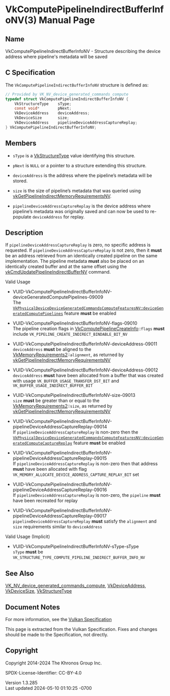 # VkComputePipelineIndirectBufferInfoNV(3) Manual Page

## Name

VkComputePipelineIndirectBufferInfoNV - Structure describing the device
address where pipeline's metadata will be saved



## <a href="#_c_specification" class="anchor"></a>C Specification

The `VkComputePipelineIndirectBufferInfoNV` structure is defined as:

``` c
// Provided by VK_NV_device_generated_commands_compute
typedef struct VkComputePipelineIndirectBufferInfoNV {
    VkStructureType    sType;
    const void*        pNext;
    VkDeviceAddress    deviceAddress;
    VkDeviceSize       size;
    VkDeviceAddress    pipelineDeviceAddressCaptureReplay;
} VkComputePipelineIndirectBufferInfoNV;
```

## <a href="#_members" class="anchor"></a>Members

- `sType` is a [VkStructureType](https://registry.khronos.org/vulkan/specs/1.3-extensions/man/html/VkStructureType.html) value identifying
  this structure.

- `pNext` is `NULL` or a pointer to a structure extending this
  structure.

- `deviceAddress` is the address where the pipeline’s metadata will be
  stored.

- `size` is the size of pipeline’s metadata that was queried using
  [vkGetPipelineIndirectMemoryRequirementsNV](https://registry.khronos.org/vulkan/specs/1.3-extensions/man/html/vkGetPipelineIndirectMemoryRequirementsNV.html).

- `pipelineDeviceAddressCaptureReplay` is the device address where
  pipeline’s metadata was originally saved and can now be used to
  re-populate `deviceAddress` for replay.

## <a href="#_description" class="anchor"></a>Description

If `pipelineDeviceAddressCaptureReplay` is zero, no specific address is
requested. If `pipelineDeviceAddressCaptureReplay` is not zero, then it
**must** be an address retrieved from an identically created pipeline on
the same implementation. The pipeline metadata **must** also be placed
on an identically created buffer and at the same offset using the
[vkCmdUpdatePipelineIndirectBufferNV](https://registry.khronos.org/vulkan/specs/1.3-extensions/man/html/vkCmdUpdatePipelineIndirectBufferNV.html)
command.

Valid Usage

- <a
  href="#VUID-VkComputePipelineIndirectBufferInfoNV-deviceGeneratedComputePipelines-09009"
  id="VUID-VkComputePipelineIndirectBufferInfoNV-deviceGeneratedComputePipelines-09009"></a>
  VUID-VkComputePipelineIndirectBufferInfoNV-deviceGeneratedComputePipelines-09009  
  The <a
  href="https://registry.khronos.org/vulkan/specs/1.3-extensions/html/vkspec.html#features-deviceGeneratedComputePipelines"
  target="_blank"
  rel="noopener"><code>VkPhysicalDeviceDeviceGeneratedCommandsComputeFeaturesNV</code>::<code>deviceGeneratedComputePipelines</code></a>
  feature **must** be enabled

- <a href="#VUID-VkComputePipelineIndirectBufferInfoNV-flags-09010"
  id="VUID-VkComputePipelineIndirectBufferInfoNV-flags-09010"></a>
  VUID-VkComputePipelineIndirectBufferInfoNV-flags-09010  
  The pipeline creation flags in
  [VkComputePipelineCreateInfo](https://registry.khronos.org/vulkan/specs/1.3-extensions/man/html/VkComputePipelineCreateInfo.html)::`flags`
  **must** include `VK_PIPELINE_CREATE_INDIRECT_BINDABLE_BIT_NV`

- <a
  href="#VUID-VkComputePipelineIndirectBufferInfoNV-deviceAddress-09011"
  id="VUID-VkComputePipelineIndirectBufferInfoNV-deviceAddress-09011"></a>
  VUID-VkComputePipelineIndirectBufferInfoNV-deviceAddress-09011  
  `deviceAddress` **must** be aligned to the
  [VkMemoryRequirements2](https://registry.khronos.org/vulkan/specs/1.3-extensions/man/html/VkMemoryRequirements2.html)::`alignment`, as
  returned by
  [vkGetPipelineIndirectMemoryRequirementsNV](https://registry.khronos.org/vulkan/specs/1.3-extensions/man/html/vkGetPipelineIndirectMemoryRequirementsNV.html)

- <a
  href="#VUID-VkComputePipelineIndirectBufferInfoNV-deviceAddress-09012"
  id="VUID-VkComputePipelineIndirectBufferInfoNV-deviceAddress-09012"></a>
  VUID-VkComputePipelineIndirectBufferInfoNV-deviceAddress-09012  
  `deviceAddress` **must** have been allocated from a buffer that was
  created with usage `VK_BUFFER_USAGE_TRANSFER_DST_BIT` and
  `VK_BUFFER_USAGE_INDIRECT_BUFFER_BIT`

- <a href="#VUID-VkComputePipelineIndirectBufferInfoNV-size-09013"
  id="VUID-VkComputePipelineIndirectBufferInfoNV-size-09013"></a>
  VUID-VkComputePipelineIndirectBufferInfoNV-size-09013  
  `size` **must** be greater than or equal to the
  [VkMemoryRequirements2](https://registry.khronos.org/vulkan/specs/1.3-extensions/man/html/VkMemoryRequirements2.html)::`size`, as
  returned by
  [vkGetPipelineIndirectMemoryRequirementsNV](https://registry.khronos.org/vulkan/specs/1.3-extensions/man/html/vkGetPipelineIndirectMemoryRequirementsNV.html)

- <a
  href="#VUID-VkComputePipelineIndirectBufferInfoNV-pipelineDeviceAddressCaptureReplay-09014"
  id="VUID-VkComputePipelineIndirectBufferInfoNV-pipelineDeviceAddressCaptureReplay-09014"></a>
  VUID-VkComputePipelineIndirectBufferInfoNV-pipelineDeviceAddressCaptureReplay-09014  
  If `pipelineDeviceAddressCaptureReplay` is non-zero then the <a
  href="https://registry.khronos.org/vulkan/specs/1.3-extensions/html/vkspec.html#features-deviceGeneratedComputePipelines"
  target="_blank"
  rel="noopener"><code>VkPhysicalDeviceDeviceGeneratedCommandsComputeFeaturesNV</code>::<code>deviceGeneratedComputeCaptureReplay</code></a>
  feature **must** be enabled

- <a
  href="#VUID-VkComputePipelineIndirectBufferInfoNV-pipelineDeviceAddressCaptureReplay-09015"
  id="VUID-VkComputePipelineIndirectBufferInfoNV-pipelineDeviceAddressCaptureReplay-09015"></a>
  VUID-VkComputePipelineIndirectBufferInfoNV-pipelineDeviceAddressCaptureReplay-09015  
  If `pipelineDeviceAddressCaptureReplay` is non-zero then that address
  **must** have been allocated with flag
  `VK_MEMORY_ALLOCATE_DEVICE_ADDRESS_CAPTURE_REPLAY_BIT` set

- <a
  href="#VUID-VkComputePipelineIndirectBufferInfoNV-pipelineDeviceAddressCaptureReplay-09016"
  id="VUID-VkComputePipelineIndirectBufferInfoNV-pipelineDeviceAddressCaptureReplay-09016"></a>
  VUID-VkComputePipelineIndirectBufferInfoNV-pipelineDeviceAddressCaptureReplay-09016  
  If `pipelineDeviceAddressCaptureReplay` is non-zero, the `pipeline`
  **must** have been recreated for replay

- <a
  href="#VUID-VkComputePipelineIndirectBufferInfoNV-pipelineDeviceAddressCaptureReplay-09017"
  id="VUID-VkComputePipelineIndirectBufferInfoNV-pipelineDeviceAddressCaptureReplay-09017"></a>
  VUID-VkComputePipelineIndirectBufferInfoNV-pipelineDeviceAddressCaptureReplay-09017  
  `pipelineDeviceAddressCaptureReplay` **must** satisfy the `alignment`
  and `size` requirements similar to `deviceAddress`

Valid Usage (Implicit)

- <a href="#VUID-VkComputePipelineIndirectBufferInfoNV-sType-sType"
  id="VUID-VkComputePipelineIndirectBufferInfoNV-sType-sType"></a>
  VUID-VkComputePipelineIndirectBufferInfoNV-sType-sType  
  `sType` **must** be
  `VK_STRUCTURE_TYPE_COMPUTE_PIPELINE_INDIRECT_BUFFER_INFO_NV`

## <a href="#_see_also" class="anchor"></a>See Also

[VK_NV_device_generated_commands_compute](https://registry.khronos.org/vulkan/specs/1.3-extensions/man/html/VK_NV_device_generated_commands_compute.html),
[VkDeviceAddress](https://registry.khronos.org/vulkan/specs/1.3-extensions/man/html/VkDeviceAddress.html),
[VkDeviceSize](https://registry.khronos.org/vulkan/specs/1.3-extensions/man/html/VkDeviceSize.html),
[VkStructureType](https://registry.khronos.org/vulkan/specs/1.3-extensions/man/html/VkStructureType.html)

## <a href="#_document_notes" class="anchor"></a>Document Notes

For more information, see the <a
href="https://registry.khronos.org/vulkan/specs/1.3-extensions/html/vkspec.html#VkComputePipelineIndirectBufferInfoNV"
target="_blank" rel="noopener">Vulkan Specification</a>

This page is extracted from the Vulkan Specification. Fixes and changes
should be made to the Specification, not directly.

## <a href="#_copyright" class="anchor"></a>Copyright

Copyright 2014-2024 The Khronos Group Inc.

SPDX-License-Identifier: CC-BY-4.0

Version 1.3.285  
Last updated 2024-05-10 01:10:25 -0700
